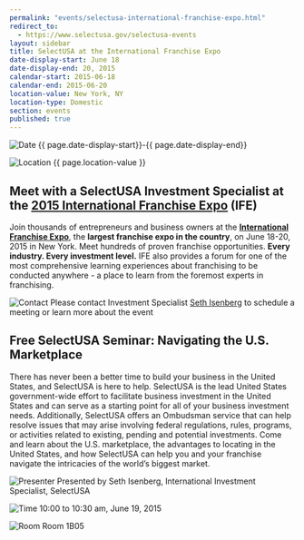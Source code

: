 ```yaml
---
permalink: "events/selectusa-international-franchise-expo.html"
redirect_to:
  - https://www.selectusa.gov/selectusa-events
layout: sidebar
title: SelectUSA at the International Franchise Expo
date-display-start: June 18
date-display-end: 20, 2015
calendar-start: 2015-06-18
calendar-end: 2015-06-20
location-value: New York, NY
location-type: Domestic
section: events
published: true
---
```

![Date](https://google.github.io/material-design-icons/action/svg/design/ic_event_24px.svg "Date") {{ page.date-display-start}}-{{ page.date-display-end}}

![Location](http://google.github.io/material-design-icons/social/svg/design/ic_location_city_24px.svg "Location") {{ page.location-value }}

## Meet with a SelectUSA Investment Specialist at the **[2015 International Franchise Expo](http://www.ifeinfo.com/)** (IFE) 

Join thousands of entrepreneurs and business owners at the **[International Franchise Expo](http://www.ifeinfo.com/)**, the **largest franchise expo in the country**, on June 18-20, 2015 in New York. Meet hundreds of proven franchise opportunities. **Every industry. Every investment level.** IFE also provides a forum for one of the most comprehensive learning experiences about franchising to be conducted anywhere - a place to learn from the foremost experts in franchising.

![Contact](https://google.github.io/material-design-icons/action/svg/design/ic_question_answer_24px.svg "Contact") Please contact Investment Specialist [Seth Isenberg](mailto:michelle.ouellette@trade.gov) to schedule a meeting or learn more about the event

## Free SelectUSA Seminar: Navigating the U.S. Marketplace

There has never been a better time to build your business in the United States, and SelectUSA is here to help. SelectUSA is the lead United States government-wide effort to facilitate business investment in the United States and can serve as a starting point for all of your business investment needs. Additionally, SelectUSA offers an Ombudsman service that can help resolve issues that may arise involving federal regulations, rules, programs, or activities related to existing, pending and potential investments. Come and learn about the U.S. marketplace, the advantages to locating in the United States, and how SelectUSA can help you and your franchise navigate the intricacies of the world’s biggest market. 

![Presenter](http://google.github.io/material-design-icons/action/svg/design/ic_speaker_notes_24px.svg "Presenter") Presented by Seth Isenberg, International Investment Specialist, SelectUSA 

![Time](http://google.github.io/material-design-icons/action/svg/design/ic_schedule_24px.svg "Time") 10:00 to 10:30 am, June 19, 2015

![Room](http://google.github.io/material-design-icons/action/svg/design/ic_room_24px.svg "Room") Room 1B05
